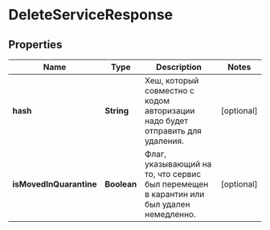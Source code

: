 

# DeleteServiceResponse


## Properties

| Name | Type | Description | Notes |
|------------ | ------------- | ------------- | -------------|
|**hash** | **String** | Хеш, который совместно с кодом авторизации надо будет отправить для удаления. |  [optional] |
|**isMovedInQuarantine** | **Boolean** | Флаг, указывающий на то, что сервис был перемещен в карантин или был удален немедленно. |  [optional] |



